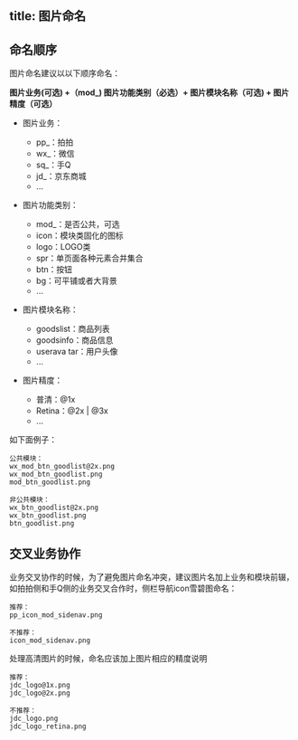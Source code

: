 title: 图片命名
---

## 命名顺序

图片命名建议以以下顺序命名：

**图片业务(可选) +（mod_) 图片功能类别（必选）+ 图片模块名称（可选) + 图片精度（可选）**

* 图片业务：
	- pp_：拍拍
	- wx_：微信
	- sq_：手Q
	- jd_：京东商城
	- ...


* 图片功能类别：

	- mod_：是否公共，可选
	- icon：模块类固化的图标
	- logo：LOGO类
	- spr：单页面各种元素合并集合
	- btn：按钮
	- bg：可平铺或者大背景
	- ...

	
* 图片模块名称：

	- goodslist：商品列表 
	- goodsinfo：商品信息
	- userava	tar：用户头像
	- ...
	
	
* 图片精度：

	- 普清：@1x
	- Retina：@2x | @3x
	- ...

	
如下面例子：

	公共模块：
	wx_mod_btn_goodlist@2x.png
	wx_mod_btn_goodlist.png
	mod_btn_goodlist.png 
	
	非公共模块：
	wx_btn_goodlist@2x.png
	wx_btn_goodlist.png
	btn_goodlist.png

## 交叉业务协作

业务交叉协作的时候，为了避免图片命名冲突，建议图片名加上业务和模块前辍，如拍拍侧和手Q侧的业务交叉合作时，侧栏导航icon雪碧图命名：

	推荐：
	pp_icon_mod_sidenav.png

	不推荐：
	icon_mod_sidenav.png

处理高清图片的时候，命名应该加上图片相应的精度说明

	推荐：
	jdc_logo@1x.png
	jdc_logo@2x.png

	不推荐：
	jdc_logo.png
	jdc_logo_retina.png
